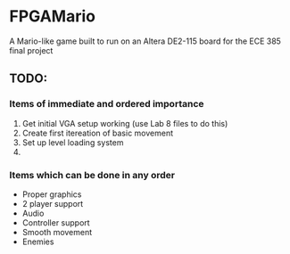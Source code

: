# FPGAMario
A Mario-like game built to run on an Altera DE2-115 board for the ECE 385 final project

## TODO:
### Items of immediate and ordered importance
1. Get initial VGA setup working (use Lab 8 files to do this)
2. Create first itereation of basic movement
3. Set up level loading system
4. 

### Items which can be done in any order
- Proper graphics
- 2 player support
- Audio
- Controller support
- Smooth movement
- Enemies

